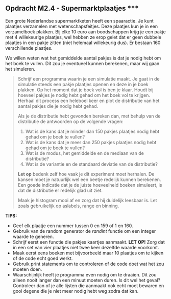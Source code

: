 
## Opdracht M2.4 - Supermarktplaatjes \*\*\*

Een grote Nederlandse supermarktketen heeft een spaaractie. Je kunt plaatjes verzamelen met wetenschapsfeitjes. Deze plaatjes kun je in een verzamelboek plakken. Bij elke 10 euro aan boodschappen krijg je een pakje met 4 willekeurige plaatjes, wel hebben ze erop gelet dat er geen dubbele plaatjes in een pakje zitten (niet helemaal willekeurig dus). 
Er bestaan 160 verschillende plaatjes.

We willen weten wat het gemiddelde aantal pakjes is dat je nodig hebt om het boek te vullen. Dit zou je eventueel kunnen berekenen, maar wij gaan het simuleren. 

> Schrijf een programma waarin je een simulatie maakt. Je gaat in de simulatie steeds een pakje plaatjes openen en deze in je boek plakken. Op het moment dat je boek vol is ben je klaar. Houdt bij hoeveel pakjes je nodig hebt gehad om het boek vol te krijgen. Herhaal dit process een heleboel keer en plot de distributie van het aantal pakjes die je nodig hebt gehad. 
>
> Als je de distributie hebt gevonden bereken dan, met behulp van de distributie de antwoorden op de volgende vragen: 
> 
> 1. Wat is de kans dat je minder dan 150 pakjes plaatjes nodig hebt gehad om je boek te vullen? 
> 2. Wat is de kans dat je meer dan 250 pakjes plaatjes nodig hebt gehad om je boek te vullen?
> 3. Wat is de modus, het gemiddelde en de mediaan van de distributie?
> 4. Wat is de variantie en de standaard deviatie van de distributie?
>
>**Let op** bedenk zelf hoe vaak je dit experiment moet herhalen. De kansen moet je natuurlijk wel een beetje redelijk kunnen berekenen. Een goede indicatie dat je de juiste hoeveelheid boeken simuleert, is dat de distributie er redelijk glad uit ziet. 
>
> Maak je histogram mooi af en zorg dat hij duidelijk leesbaar is. Let zoals gebruikelijk op aslabels, range en binning. 

**TIPS:** 

- Geef elk plaatje een nummer tussen 0 en 159 of 1 en 160. 
- Gebruik van de random generator de *randint* functie om een integer waarde te generen. 
- Schrijf eerst een functie die pakjes kaartjes aanmaakt. **LET OP!** Zorg dat in een set van vier plaatjes niet twee keer dezelfde waarde voorkomt.
- Maak eerst eens boeken met bijvoorbeeld maar 10 plaatjes om te kijken of de code echt goed werkt. 
- Gebruik print statements om te controleren of de code doet wat het zou moeten doen. 
- Waarschijnlijk heeft je programma even nodig om te draaien. Dit zou alleen nooit langer dan een minuut moeten duren. Is dit wel het geval? Controleer dan of je alle lijsten die aanmaakt ook echt moet bewaren en gooi degene die je niet meer nodig hebt weg zodra dat kan.

